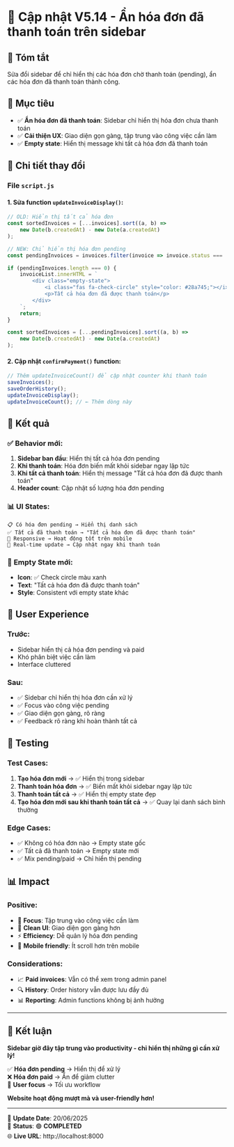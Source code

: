 # 🔧 Cập nhật V5.14 - Ẩn hóa đơn đã thanh toán trên sidebar

## 📝 Tóm tắt
Sửa đổi sidebar để chỉ hiển thị các hóa đơn chờ thanh toán (pending), ẩn các hóa đơn đã thanh toán thành công.

## 🎯 Mục tiêu
- ✅ **Ẩn hóa đơn đã thanh toán**: Sidebar chỉ hiển thị hóa đơn chưa thanh toán
- ✅ **Cải thiện UX**: Giao diện gọn gàng, tập trung vào công việc cần làm
- ✅ **Empty state**: Hiển thị message khi tất cả hóa đơn đã thanh toán

## 🔧 Chi tiết thay đổi

### File `script.js`

#### 1. **Sửa function `updateInvoiceDisplay()`**:
```javascript
// OLD: Hiển thị tất cả hóa đơn
const sortedInvoices = [...invoices].sort((a, b) => 
    new Date(b.createdAt) - new Date(a.createdAt)
);

// NEW: Chỉ hiển thị hóa đơn pending
const pendingInvoices = invoices.filter(invoice => invoice.status === 'pending');

if (pendingInvoices.length === 0) {
    invoiceList.innerHTML = `
        <div class="empty-state">
            <i class="fas fa-check-circle" style="color: #28a745;"></i>
            <p>Tất cả hóa đơn đã được thanh toán</p>
        </div>
    `;
    return;
}

const sortedInvoices = [...pendingInvoices].sort((a, b) =>
    new Date(b.createdAt) - new Date(a.createdAt)
);
```

#### 2. **Cập nhật `confirmPayment()` function**:
```javascript
// Thêm updateInvoiceCount() để cập nhật counter khi thanh toán
saveInvoices();
saveOrderHistory();
updateInvoiceDisplay();
updateInvoiceCount(); // ← Thêm dòng này
```

## 🎯 Kết quả

### ✅ **Behavior mới**:
1. **Sidebar ban đầu**: Hiển thị tất cả hóa đơn pending
2. **Khi thanh toán**: Hóa đơn biến mất khỏi sidebar ngay lập tức  
3. **Khi tất cả thanh toán**: Hiển thị message "Tất cả hóa đơn đã được thanh toán"
4. **Header count**: Cập nhật số lượng hóa đơn pending

### 📊 **UI States**:
```
📋 Có hóa đơn pending → Hiển thị danh sách
✅ Tất cả đã thanh toán → "Tất cả hóa đơn đã được thanh toán"  
📱 Responsive → Hoạt động tốt trên mobile
🔄 Real-time update → Cập nhật ngay khi thanh toán
```

### 🎨 **Empty State mới**:
- **Icon**: ✅ Check circle màu xanh
- **Text**: "Tất cả hóa đơn đã được thanh toán"
- **Style**: Consistent với empty state khác

## 🚀 **User Experience**

### **Trước**:
- Sidebar hiển thị cả hóa đơn pending và paid
- Khó phân biệt việc cần làm
- Interface cluttered

### **Sau**:
- ✅ Sidebar chỉ hiển thị hóa đơn cần xử lý
- ✅ Focus vào công việc pending
- ✅ Giao diện gọn gàng, rõ ràng
- ✅ Feedback rõ ràng khi hoàn thành tất cả

## 🧪 **Testing**

### **Test Cases**:
1. **Tạo hóa đơn mới** → ✅ Hiển thị trong sidebar
2. **Thanh toán hóa đơn** → ✅ Biến mất khỏi sidebar ngay lập tức
3. **Thanh toán tất cả** → ✅ Hiển thị empty state đẹp
4. **Tạo hóa đơn mới sau khi thanh toán tất cả** → ✅ Quay lại danh sách bình thường

### **Edge Cases**:
- ✅ Không có hóa đơn nào → Empty state gốc
- ✅ Tất cả đã thanh toán → Empty state mới
- ✅ Mix pending/paid → Chỉ hiển thị pending

## 📊 **Impact**

### **Positive**:
- 🎯 **Focus**: Tập trung vào công việc cần làm
- 🧹 **Clean UI**: Giao diện gọn gàng hơn
- ⚡ **Efficiency**: Dễ quản lý hóa đơn pending
- 📱 **Mobile friendly**: Ít scroll hơn trên mobile

### **Considerations**:
- 📈 **Paid invoices**: Vẫn có thể xem trong admin panel
- 🔍 **History**: Order history vẫn được lưu đầy đủ
- 📊 **Reporting**: Admin functions không bị ảnh hưởng

---

## 🎉 **Kết luận**

**Sidebar giờ đây tập trung vào productivity - chỉ hiển thị những gì cần xử lý!**

✅ **Hóa đơn pending** → Hiển thị để xử lý  
❌ **Hóa đơn paid** → Ẩn để giảm clutter  
🎯 **User focus** → Tối ưu workflow  

**Website hoạt động mượt mà và user-friendly hơn!**

---
📅 **Update Date**: 20/06/2025  
🎯 **Status**: 🟢 **COMPLETED**  
🌐 **Live URL**: http://localhost:8000
